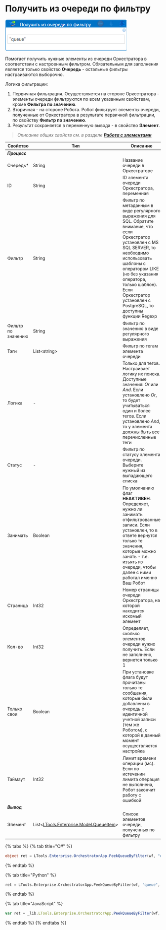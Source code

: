 # Получить из очереди по фильтру

![](<../../../../.gitbook/assets/получить из очереди по фильтру.png>)

Помогает получить нужные элементы из очереди Оркестратора в соответствии с настроенным фильтром. Обязательным для заполнения является только свойство **Очередь** - остальные фильтры настраиваются выборочно. 

Логика фильтрации: 
1. Первичная фильтрация. Осуществляется на стороне Оркестратора - элементы очереди фильтруются по всем указанным свойствам, кроме **Фильтра по значению**.
2. Вторичная - на стороне Робота. Робот фильтрует элементы очереди, полученные от Оркестратора в результате первичной фильтрации, по свойству **Фильтр по значению**.
3. Результат сохраняется в переменную вывода - в свойство **Элемент**. 

> *Описание общих свойств см. в разделе [**Работа с элементами**](https://docs.primo-rpa.ru/primo-rpa/primo-studio/process/elements)*

| Свойство   | Тип    | Описание                            | Пример
| ---------- | ------ | ----------------------------------- | --------- 
| ***Процесс***  |  |      | 
| Очередь\*  | String | Название очереди в Оркестраторе     | "Queque"
| ID         | String | ID элемента очереди Оркестратора, переменная | queue_id.ToString()
| Фильтр     | String | Фильтр по метаданным в виде регулярного выражения для SQL. Обратите внимание, что если Оркестратор установлен с MS SQL SERVER, то необходимо использовать шаблоны с оператором LIKE (но без указания оператора, только шаблон). Если  Оркестратор установлен с PostgreSQL, то доступны функции Regexp  | "%1330\|15.07.2022%"
| Фильтр по значению | String  | Фильтр по значению в виде регулярного выражения   | "\w+" 
| Тэги       | List\<string> | Фильтр по тегам элемента очереди | new List\<string>( ) { "tag1", "tag2", "tag3" }
| Логика     | -      | Только для тегов. Настраивает логику их поиска. Доступные значения: *Or* или *And*. Если установлено *Or*, то будет учитываться один и более тегов. Если установлено *And*, то у элемента должны быть все перечисленные теги | Or
| Статус     | -      | Фильтр по статусу элемента очереди. Выберите нужный из выпадающего списка  | Error
| Занимать   | Boolean | По умолчанию флаг **НЕАКТИВЕН**. Определяет, нужно ли занимать отфильтрованные записи. Если установлен, то в ответе вернутся только те значения, которые можно занять - т.е. изъять из очереди, чтобы далее с ними работал именно Ваш Робот| 
| Страница   | Int32  | Номер страницы очереди Оркестратора, на которой находится искомый элемент | 5
| Кол-во     | Int32  | Определяет, сколько элементов очереди нужно получить. Если не заполнено, вернется только 1 | 10
| Только свои | Boolean | При установке флага будут прочитаны только те сообщения, которые были добавлены в очередь с идентичной учетной записи (тем же Роботом), с которой в данный момент осуществляется настройка |
| Таймаут   | Int32  | Лимит времени операции (мс). Если по истечении лимита операция не выполнена, Робот закончит работу с ошибкой |
| ***Вывод*** |  |      |  
| Элемент    | List<[LTools.Enterprise.Model.QueueItem](https://docs.primo-rpa.ru/primo-rpa/g_elements/osnovnye-elementy/orkestrator/els_queues/datatypes)> | Список элементов очереди, полученных по фильтру  |
  
  
{% tabs %}
{% tab title="C#" %}
```csharp
object ret = LTools.Enterprise.OrchestratorApp.PeekQueueByFilter(wf, "queue", id, ".name", LTools.Enterprise.Model.QueueItemStates2.Any, false, 10);
```
{% endtab %}

{% tab title="Python" %}
```python
ret = LTools.Enterprise.OrchestratorApp.PeekQueueByFilter(wf, "queue", id, ".name", LTools.Enterprise.Model.QueueItemStates2.Any, false, 10)
```
{% endtab %}

{% tab title="JavaScript" %}
```javascript
var ret = _lib.LTools.Enterprise.OrchestratorApp.PeekQueueByFilter(wf, "queue", id, ".name", _lib.LTools.Enterprise.Model.QueueItemStates2.Any, false, 10);
```
{% endtab %}
{% endtabs %}

